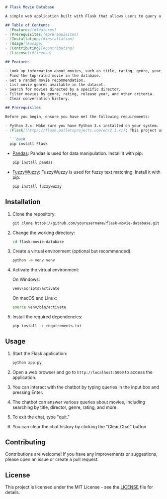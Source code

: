 
```markdown
# Flask Movie Database

A simple web application built with Flask that allows users to query a movie database and retrieve information about movies.

## Table of Contents
- [Features](#features)
- [Prerequisites](#prerequisites)
- [Installation](#installation)
- [Usage](#usage)
- [Contributing](#contributing)
- [License](#license)

## Features

- Look up information about movies, such as title, rating, genre, year, and more.
- Find the top-rated movie in the database.
- Get a random movie recommendation.
- List movie genres available in the dataset.
- Search for movies directed by a specific director.
- Filter movies by genre, rating, release year, and other criteria.
- Clear conversation history.

## Prerequisites

Before you begin, ensure you have met the following requirements:

- Python 3.x: Make sure you have Python 3.x installed on your system.
- [Flask](https://flask.palletsprojects.com/en/2.1.x/): This project uses Flask, so you need to have it installed. You can install it using pip:

  ```bash
  pip install Flask
  ```

- [Pandas](https://pandas.pydata.org/): Pandas is used for data manipulation. Install it with pip:

  ```bash
  pip install pandas
  ```

- [FuzzyWuzzy](https://github.com/seatgeek/fuzzywuzzy): FuzzyWuzzy is used for fuzzy text matching. Install it with pip:

  ```bash
  pip install fuzzywuzzy
  ```

## Installation

1. Clone the repository:

   ```bash
   git clone https://github.com/yourusername/flask-movie-database.git
   ```

2. Change the working directory:

   ```bash
   cd flask-movie-database
   ```

3. Create a virtual environment (optional but recommended):

   ```bash
   python -m venv venv
   ```

4. Activate the virtual environment:

   On Windows:

   ```bash
   venv\Scripts\activate
   ```

   On macOS and Linux:

   ```bash
   source venv/bin/activate
   ```

5. Install the required dependencies:

   ```bash
   pip install -r requirements.txt
   ```

## Usage

1. Start the Flask application:

   ```bash
   python app.py
   ```

2. Open a web browser and go to `http://localhost:5000` to access the application.

3. You can interact with the chatbot by typing queries in the input box and pressing Enter.

4. The chatbot can answer various queries about movies, including searching by title, director, genre, rating, and more.

5. To exit the chat, type "quit."

6. You can clear the chat history by clicking the "Clear Chat" button.

## Contributing

Contributions are welcome! If you have any improvements or suggestions, please open an issue or create a pull request.

## License

This project is licensed under the MIT License - see the [LICENSE](LICENSE) file for details.
```
